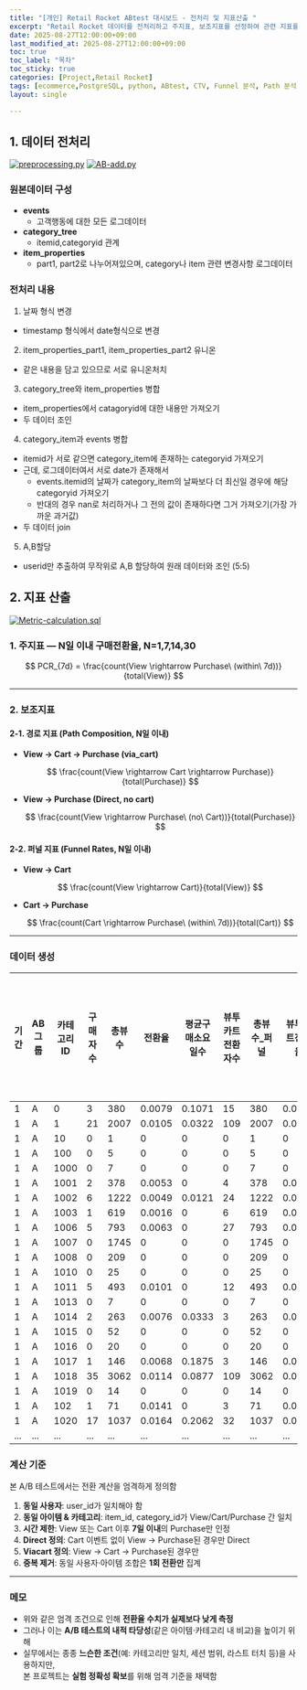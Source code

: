 ```yaml
---
title: "[개인] Retail Rocket ABtest 대시보드 - 전처리 및 지표산출 "
excerpt: "Retail Rocket 데이터를 전처리하고 주지표, 보조지표를 선정하여 관련 지표를 산출하자"
date: 2025-08-27T12:00:00+09:00
last_modified_at: 2025-08-27T12:00:00+09:00
toc: true
toc_label: "목차"
toc_sticky: true
categories: [Project,Retail Rocket]
tags: [ecommerce,PostgreSQL, python, ABtest, CTV, Funnel 분석, Path 분석]
layout: single

---
```

<script type="text/javascript" async
  src="https://cdn.jsdelivr.net/npm/mathjax@3/es5/tex-mml-chtml.js">
</script>

## 1. 데이터 전처리
[![preprocessing.py](https://img.shields.io/badge/code-preprocessing.py-blue?logo=github)](https://github.com/Whitenut200/Retail-Rocket-ecommerce-ABtest/blob/main/code/preprocessing.py)
[![AB-add.py](https://img.shields.io/badge/code-AB--add.py-blue?logo=github)](https://github.com/Whitenut200/Retail-Rocket-ecommerce-ABtest/blob/main/code/AB-add.py)

### 원본데이터 구성
- **events**
  - 고객행동에 대한 모든 로그데이터
- **category_tree**
  - itemid,categoryid 관계
- **item_properties**
  - part1, part2로 나누어져있으며, category나 item 관련 변경사항 로그데이터

### 전처리 내용

1. 날짜 형식 변경
  - timestamp 형식에서 date형식으로 변경

2. item_properties_part1, item_properties_part2 유니온
  - 같은 내용을 담고 있으므로 서로 유니온처치

3. category_tree와 item_properties 병합
  - item_properties에서 catagoryid에 대한 내용만 가져오기
  - 두 데이터 조인

4. category_item과 events 병합
  - itemid가 서로 같으면 category_item에 존재하는 categoryid 가져오기
  - 근데, 로그데이터여서 서로 date가 존재해서
    - events.itemid의 날짜가 category_item의 날짜보다 더 최신일 경우에 해당 categoryid 가져오기
    - 반대의 경우 nan로 처리하거나 그 전의 값이 존재하다면 그거 가져오기(가장 가까운 과거값)
  - 두 데이터 join

5. A,B할당
  - userid만 추출하여 무작위로 A,B 할당하여 원래 데이터와 조인 (5:5)

## 2. 지표 산출
[![Metric-calculation.sql](https://img.shields.io/badge/code-Metric--calculation.sql-blue?logo=github)](https://github.com/Whitenut200/Retail-Rocket-ecommerce-ABtest/blob/main/code/Metric-calculation.sql)

### 1. 주지표 — N일 이내 구매전환율, N=1,7,14,30
$$
PCR_{7d} = \frac{count(View \rightarrow Purchase\ (within\ 7d))}{total(View)}
$$

---

### 2. 보조지표
#### 2-1. 경로 지표 (Path Composition, N일 이내)

- **View → Cart → Purchase (via_cart)**  

  $$
  \frac{count(View \rightarrow Cart \rightarrow Purchase)}{total(Purchase)}
  $$

- **View → Purchase (Direct, no cart)**  

  $$
  \frac{count(View \rightarrow Purchase\ (no\ Cart))}{total(Purchase)}
  $$

#### 2-2. 퍼널 지표 (Funnel Rates, N일 이내)

- **View → Cart**  

  $$
  \frac{count(View \rightarrow Cart)}{total(View)}
  $$

- **Cart → Purchase**  

  $$
  \frac{count(Cart \rightarrow Purchase\ (within\ 7d))}{total(Cart)}
  $$

---

### 데이터 생성

| 기간 | AB그룹 | 카테고리ID | 구매자수 | 총뷰수 | 전환율  | 평균구매소요일수 | 뷰투카트전환자수 | 총뷰수_퍼널 | 뷰투카트전환율 | 카트투구매전환자수 | 총카트수 | 카트투구매전환율 | 직접구매수 | 카트경유구매수 | 총구매수 | 직접구매비율 | 카트경유구매비율 |
|------|--------|------------|----------|--------|--------|------------------|------------------|-------------|----------------|-------------------|----------|-----------------|------------|----------------|----------|--------------|-----------------|
| 1    | A      | 0          | 3        | 380    | 0.0079 | 0.1071           | 15               | 380         | 0.0395         | 2                 | 15       | 0.1333          | 0          | 2              | 2        | 0            | 1               |
| 1    | A      | 1          | 21       | 2007   | 0.0105 | 0.0322           | 109              | 2007        | 0.0543         | 18                | 109      | 0.1651          | 1          | 18             | 19       | 0.0526       | 0.9474          |
| 1    | A      | 10         | 0        | 1      | 0      | 0                | 0                | 1           | 0              | 0                 | 0        | 0               | 0          | 0              | 0        | 0            | 0               |
| 1    | A      | 100        | 0        | 5      | 0      | 0                | 0                | 5           | 0              | 0                 | 0        | 0               | 0          | 0              | 0        | 0            | 0               |
| 1    | A      | 1000       | 0        | 7      | 0      | 0                | 0                | 7           | 0              | 0                 | 0        | 0               | 0          | 0              | 0        | 0            | 0               |
| 1    | A      | 1001       | 2        | 378    | 0.0053 | 0                | 4                | 378         | 0.0106         | 1                 | 4        | 0.25            | 1          | 1              | 2        | 0.5          | 0.5             |
| 1    | A      | 1002       | 6        | 1222   | 0.0049 | 0.0121           | 24               | 1222        | 0.0196         | 4                 | 24       | 0.1667          | 0          | 4              | 4        | 0            | 1               |
| 1    | A      | 1003       | 1        | 619    | 0.0016 | 0                | 6                | 619         | 0.0097         | 1                 | 6        | 0.1667          | 0          | 1              | 1        | 0            | 1               |
| 1    | A      | 1006       | 5        | 793    | 0.0063 | 0                | 27               | 793         | 0.0340         | 4                 | 27       | 0.1481          | 1          | 4              | 5        | 0.2          | 0.8             |
| 1    | A      | 1007       | 0        | 1745   | 0      | 0                | 0                | 1745        | 0              | 0                 | 0        | 0               | 0          | 0              | 0        | 0            | 0               |
| 1    | A      | 1008       | 0        | 209    | 0      | 0                | 0                | 209         | 0              | 0                 | 0        | 0               | 0          | 0              | 0        | 0            | 0               |
| 1    | A      | 1010       | 0        | 25     | 0      | 0                | 0                | 25          | 0              | 0                 | 0        | 0               | 0          | 0              | 0        | 0            | 0               |
| 1    | A      | 1011       | 5        | 493    | 0.0101 | 0                | 12               | 493         | 0.0243         | 4                 | 12       | 0.3333          | 1          | 4              | 5        | 0.2          | 0.8             |
| 1    | A      | 1013       | 0        | 7      | 0      | 0                | 0                | 7           | 0              | 0                 | 0        | 0               | 0          | 0              | 0        | 0            | 0               |
| 1    | A      | 1014       | 2        | 263    | 0.0076 | 0.0333           | 3                | 263         | 0.0114         | 1                 | 3        | 0.3333          | 0          | 1              | 1        | 0            | 1               |
| 1    | A      | 1015       | 0        | 52     | 0      | 0                | 0                | 52          | 0              | 0                 | 0        | 0               | 0          | 0              | 0        | 0            | 0               |
| 1    | A      | 1016       | 0        | 20     | 0      | 0                | 0                | 20          | 0              | 0                 | 0        | 0               | 0          | 0              | 0        | 0            | 0               |
| 1    | A      | 1017       | 1        | 146    | 0.0068 | 0.1875           | 3                | 146         | 0.0205         | 0                 | 3        | 0               | 1          | 0              | 1        | 1            | 0               |
| 1    | A      | 1018       | 35       | 3062   | 0.0114 | 0.0877           | 109              | 3062        | 0.0356         | 32                | 109      | 0.2936          | 1          | 32             | 33       | 0.0303       | 0.9697          |
| 1    | A      | 1019       | 0        | 14     | 0      | 0                | 0                | 14          | 0              | 0                 | 0        | 0               | 0          | 0              | 0        | 0            | 0               |
| 1    | A      | 102        | 1        | 71     | 0.0141 | 0                | 3                | 71          | 0.0423         | 1                 | 3        | 0.3333          | 0          | 1              | 1        | 0            | 1               |
| 1    | A      | 1020       | 17       | 1037   | 0.0164 | 0.2062           | 32               | 1037        | 0.0309         | 13                | 32       | 0.4063          | 3          | 13             | 16       | 0.1875       | 0.8125          |
| ...  | ...    | ...        | ...      | ...    | ...    | ...              | ...              | ...         | ...            | ...               | ...      | ...             | ...        | ...            | ...      | ...          | ...             |

### 계산 기준

본 A/B 테스트에서는 전환 계산을 엄격하게 정의함

1. **동일 사용자**: user_id가 일치해야 함  
2. **동일 아이템 & 카테고리**: item_id, category_id가 View/Cart/Purchase 간 일치  
3. **시간 제한**: View 또는 Cart 이후 **7일 이내**의 Purchase만 인정  
4. **Direct 정의**: Cart 이벤트 없이 View → Purchase된 경우만 Direct  
5. **Viacart 정의**: View -> Cart -> Purchase된 경우만 
6. **중복 제거**: 동일 사용자·아이템 조합은 **1회 전환만** 집계  

---

### 메모

- 위와 같은 엄격 조건으로 인해 **전환율 수치가 실제보다 낮게 측정**
- 그러나 이는 **A/B 테스트의 내적 타당성**(같은 아이템·카테고리 내 비교)을 높이기 위해 
- 실무에서는 종종 **느슨한 조건**(예: 카테고리만 일치, 세션 범위, 라스트 터치 등)을 사용하지만,  
  본 프로젝트는 **실험 정확성 확보**를 위해 엄격 기준을 채택함